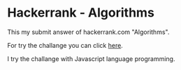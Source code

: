 # Hackerrank - Algorithms

This my submit answer of hackerrank.com "Algorithms".

For try the challange you can click [here](https://www.hackerrank.com/domains/algorithms/warmup).

I try the challange with Javascript language programming.

